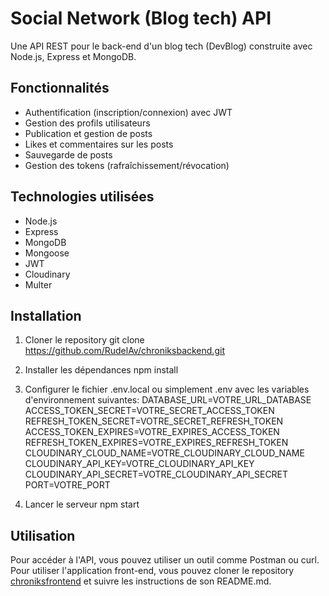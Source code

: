 # Social Network (Blog tech) API

Une API REST pour le back-end d'un blog tech (DevBlog) construite avec Node.js, Express et MongoDB.

## Fonctionnalités

- Authentification (inscription/connexion) avec JWT
- Gestion des profils utilisateurs
- Publication et gestion de posts
- Likes et commentaires sur les posts
- Sauvegarde de posts
- Gestion des tokens (rafraîchissement/révocation)

## Technologies utilisées

- Node.js
- Express
- MongoDB
- Mongoose
- JWT
- Cloudinary
- Multer

## Installation

1. Cloner le repository
git clone https://github.com/RudelAv/chroniksbackend.git

2. Installer les dépendances
npm install

3. Configurer le fichier .env.local ou simplement .env avec les variables d'environnement suivantes:
DATABASE_URL=VOTRE_URL_DATABASE
ACCESS_TOKEN_SECRET=VOTRE_SECRET_ACCESS_TOKEN
REFRESH_TOKEN_SECRET=VOTRE_SECRET_REFRESH_TOKEN
ACCESS_TOKEN_EXPIRES=VOTRE_EXPIRES_ACCESS_TOKEN
REFRESH_TOKEN_EXPIRES=VOTRE_EXPIRES_REFRESH_TOKEN
CLOUDINARY_CLOUD_NAME=VOTRE_CLOUDINARY_CLOUD_NAME
CLOUDINARY_API_KEY=VOTRE_CLOUDINARY_API_KEY
CLOUDINARY_API_SECRET=VOTRE_CLOUDINARY_API_SECRET
PORT=VOTRE_PORT


4. Lancer le serveur
npm start

## Utilisation

Pour accéder à l'API, vous pouvez utiliser un outil comme Postman ou curl.
Pour utiliser l'application front-end, vous pouvez cloner le repository [chroniksfrontend](https://github.com/RudelAv/chroniksfrontend.git) et suivre les instructions de son README.md.

